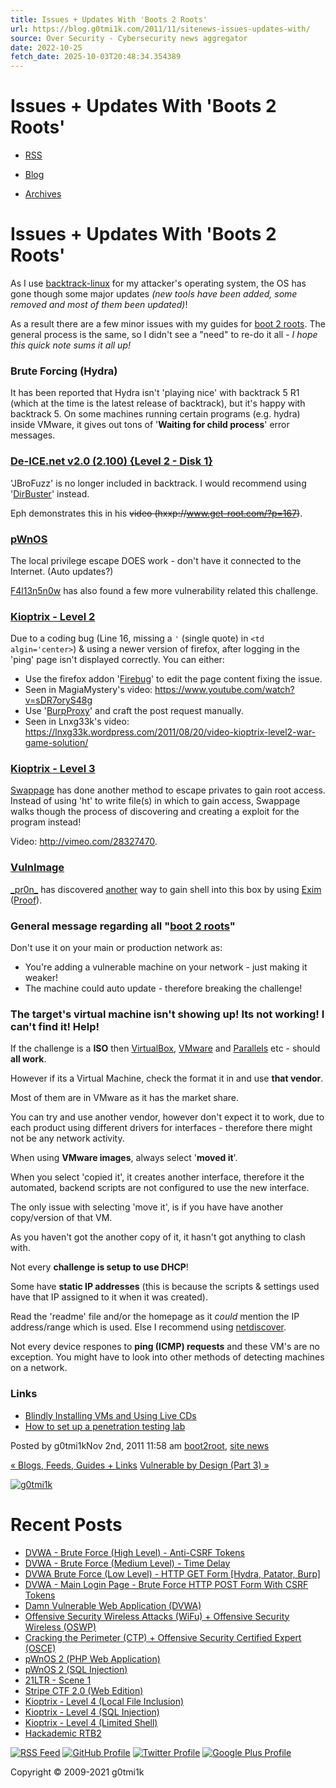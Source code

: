 ```yaml
---
title: Issues + Updates With 'Boots 2 Roots'
url: https://blog.g0tmi1k.com/2011/11/sitenews-issues-updates-with/
source: Over Security - Cybersecurity news aggregator
date: 2022-10-25
fetch_date: 2025-10-03T20:48:34.354389
---
```


# Issues + Updates With 'Boots 2 Roots'

* [RSS](/atom.xml "subscribe via RSS")

* [Blog](/)
* [Archives](/archives/)

# Issues + Updates With 'Boots 2 Roots'

As I use [backtrack-linux](http://www.backtrack-linux.org/) for my attacker's operating system, the OS has gone though some major updates *(new tools have been added, some removed and most of them been updated)*!

As a result there are a few minor issues with my guides for [boot 2 roots](https://blog.g0tmi1k.com/2011/03/vulnerable-by-design/). The general process is the same, so I didn't see a "need" to re-do it all - *I hope this quick note sums it all up!*

### Brute Forcing (Hydra)

It has been reported that Hydra isn't 'playing nice' with backtrack 5 R1 (which at the time is the latest release of backtrack), but it's happy with backtrack 5. On some machines running certain programs (e.g. hydra) inside VMware, it gives out tons of '**Waiting for child process**' error messages.

### [De-ICE.net v2.0 (2.100) {Level 2 - Disk 1}](https://blog.g0tmi1k.com/2010/02/de-icenet-v20-1100-level-2-disk-1/)

'JBroFuzz' is no longer included in backtrack. I would recommend using '[DirBuster](https://www.owasp.org/index.php/Category%3AOWASP_DirBuster_Project)' instead.

Eph demonstrates this in his ~~video (hxxp://www.get-root.com/?p=167)~~.

### [pWnOS](https://blog.g0tmi1k.com/2010/04/pwnos/)

The local privilege escape DOES work - don't have it connected to the Internet. (Auto updates?)

[F4l13n5n0w](http://fallensnow-jack.blogspot.com/2011/10/update-pwnos-v1.html) has also found a few more vulnerability related this challenge.

### [Kioptrix - Level 2](https://blog.g0tmi1k.com/2011/02/kioptrix-level-2-injection/)

Due to a coding bug (Line 16, missing a `'` (single quote) in `<td algin='center>`) & using a newer version of firefox, after logging in the 'ping' page isn't displayed correctly. You can either:

* Use the firefox addon '[Firebug](https://getfirebug.com/)' to edit the page content fixing the issue.
* Seen in MagiaMystery's video: <https://www.youtube.com/watch?v=sDR7oryS48g>
* Use '[BurpProxy](http://portswigger.net/burp/proxy.html)' and craft the post request manually.
* Seen in Lnxg33k's video: <https://lnxg33k.wordpress.com/2011/08/20/video-kioptrix-level2-war-game-solution/>

### [Kioptrix - Level 3](https://blog.g0tmi1k.com/2011/08/kioptrix-level-3/)

[Swappage](https://twitter.com/Swappage) has done another method to escape privates to gain root access. Instead of using 'ht' to write file(s) in which to gain access, Swappage walks though the process of discovering and creating a exploit for the program instead!

Video: <http://vimeo.com/28327470>.

### [VulnImage](https://blog.g0tmi1k.com/2011/12/vulnimage-manual-method/)

[\_pr0n\_](http://ghostinthelab.wordpress.com/) has discovered [another](https://twitter.com/#!/_pr0n_/status/150627688296624129) way to gain shell into this box by using [Exim](http://www.exploit-db.com/exploits/15725/) ([Proof](http://img543.imageshack.us/img543/480/p20o.png)).

### General message regarding all "[boot 2 roots](https://blog.g0tmi1k.com/2011/03/vulnerable-by-design/)"

Don't use it on your main or production network as:

* You're adding a vulnerable machine on your network - just making it weaker!
* The machine could auto update - therefore breaking the challenge!

### The target's virtual machine isn't showing up! Its not working! I can't find it! Help!

If the challenge is a **ISO** then [VirtualBox](https://www.virtualbox.org/), [VMware](http://www.vmware.com/) and [Parallels](http://www.parallels.com/) etc - should **all work**.

However if its a Virtual Machine, check the format it in and use **that vendor**.

Most of them are in VMware as it has the market share.

You can try and use another vendor, however don't expect it to work, due to each product using different drivers for interfaces - therefore there might not be any network activity.

When using **VMware images**, always select '**moved it**'.

When you select 'copied it', it creates another interface, therefore it the automated, backend scripts are not configured to use the new interface.

The only issue with selecting 'move it', is if you have have another copy/version of that VM.

As you haven't got the another copy of it, it hasn't got anything to clash with.

Not every **challenge is setup to use DHCP**!

Some have **static IP addresses** (this is because the scripts & settings used have that IP assigned to it when it was created).

Read the 'readme' file and/or the homepage as it *could* mention the IP address/range which is used. Else I recommend using [netdiscover](http://www.nixgeneration.com/~jaime/netdiscover/).

Not every device respones to **ping (ICMP) requests** and these VM's are no exception. You might have to look into other methods of detecting machines on a network.

### Links

* [Blindly Installing VMs and Using Live CDs](http://www.digininja.org/blog/untrusted_vms.php)
* [How to set up a penetration testing lab](http://www.metasploit.com/learn-more/how-do-i-use-it/test-lab.jsp)

Posted by g0tmi1kNov 2nd, 2011 11:58 am [boot2root](/./boot2root/), [site news](/./site-news/)

[« Blogs, Feeds, Guides + Links](/2011/11/blog-guides-links/ "Previous Post: Blogs, Feeds, Guides + Links") [Vulnerable by Design (Part 3) »](/2011/11/vulnerable-by-design-part-3/ "Next Post: Vulnerable by Design (Part 3)")

[![g0tmi1k](/images/logo.png)](/)

# Recent Posts

* [DVWA - Brute Force (High Level) - Anti-CSRF Tokens](/dvwa/bruteforce-high/)
* [DVWA - Brute Force (Medium Level) - Time Delay](/dvwa/bruteforce-medium/)
* [DVWA Brute Force (Low Level) - HTTP GET Form [Hydra, Patator, Burp]](/dvwa/bruteforce-low/)
* [DVWA - Main Login Page - Brute Force HTTP POST Form With CSRF Tokens](/dvwa/login/)
* [Damn Vulnerable Web Application (DVWA)](/dvwa/index/)
* [Offensive Security Wireless Attacks (WiFu) + Offensive Security Wireless (OSWP)](/2014/01/offensive-security-wireless/)
* [Cracking the Perimeter (CTP) + Offensive Security Certified Expert (OSCE)](/2013/08/cracking-perimeter-ctp-offensive/)
* [pWnOS 2 (PHP Web Application)](/2012/09/pwnos-2-php-web-application/)
* [pWnOS 2 (SQL Injection)](/2012/09/pwnos-2-sql-injection/)
* [21LTR - Scene 1](/2012/09/21ltr-scene-1/)
* [Stripe CTF 2.0 (Web Edition)](/2012/09/stripe-ctf-20-web-edition/)
* [Kioptrix - Level 4 (Local File Inclusion)](/2012/02/kioptrix-level-4-local-file/)
* [Kioptrix - Level 4 (SQL Injection)](/2012/02/kioptrix-level-4-sql-injection/)
* [Kioptrix - Level 4 (Limited Shell)](/2012/02/kioptrix-level-4-limited-shell/)
* [Hackademic RTB2](/2012/01/hackademic-rtb2/)

[![RSS Feed](/images/social/rss.png "RSS")](/atom.xml "RSS") [![GitHub Profile](/images/social/github.png "GitHub")](https://github.com/g0tmi1k "GitHub") [![Twitter Profile](/images/social/twitter.png "Twitter")](https://twitter.com/g0tmi1k "Twitter") [![Google Plus Profile](/images/social/google-plus.png "Google Plus")](http://plus.google.com/110108403609022118432 "Google Plus")

Copyright © 2009-2021 g0tmi1k